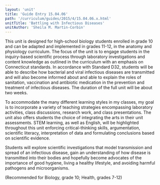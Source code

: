 ```yaml
---
layout: 'unit'
title: 'Guide Entry 15.04.06'
path: '/curriculum/guides/2015/4/15.04.06.x.html'
unitTitle: 'Battling with Infectious Diseases'
unitAuthor: 'Sheila M. Martin-Corbin'
---
```


<main>
 <p>
  This unit is designed for high-school biology students enrolled in grade 10 and can be adapted and implemented in grades 11-12, in the anatomy and physiology curriculum. The focus of the unit is to engage students in the inquiry-based scientific process through laboratory investigations and content knowledge as outlined in the curriculum with an emphasis on Connecticut standards. In accordance with Standard D32, students will be able to describe how bacterial and viral infectious diseases are transmitted and will also become informed about and able to explain the roles of sanitation, vaccination and antibiotic medication in the prevention and treatment of infectious diseases. The duration of the full unit will be about two weeks.
 </p>
 <p>
  To accommodate the many different learning styles in my classes, my goal is to incorporate a variety of teaching strategies encompassing laboratory activities, class discussions, research work, and class presentations. The unit also offers students the choice of integrating the arts in their unit assessments. STEM learning, as well as English, will be highlighted throughout this unit enforcing critical-thinking skills, argumentation, scientific literacy, interpretation of data and formulating conclusions based on scientific evidence.
 </p>
 <p>
  Students will explore scientific investigations that model transmission and spread of an infectious disease, gain an understanding of how disease is transmitted into their bodies and hopefully become advocates of the importance of good hygiene, living a healthy lifestyle, and avoiding harmful pathogens and microorganisms.
 </p>
 <p>
  (Recommended for Biology, grade 10; Health, grades 7-12)
 </p>
</main>
